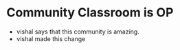 # Community Classroom is OP

- vishal says that this community is amazing.
- vishal made this change

